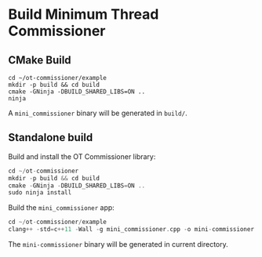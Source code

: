 # Build Minimum Thread Commissioner

## CMake Build

```shell
cd ~/ot-commissioner/example
mkdir -p build && cd build
cmake -GNinja -DBUILD_SHARED_LIBS=ON ..
ninja
```

A `mini_commissioner` binary will be generated in `build/`.

## Standalone build

Build and install the OT Commissioner library:

```c++
cd ~/ot-commissioner
mkdir -p build && cd build
cmake -GNinja -DBUILD_SHARED_LIBS=ON ..
sudo ninja install
```

Build the `mini_commissioner` app:

```c++
cd ~/ot-commissioner/example
clang++ -std=c++11 -Wall -g mini_commissioner.cpp -o mini-commissioner -lcommissioner -lcommissioner-common
```

The `mini-commissioner` binary will be generated in current directory.
